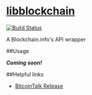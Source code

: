 [libblockchain](http://deavmi.github.io/libblockchain)
=============

[![Build Status](https://travis-ci.org/deavmi/libblockchain.svg?branch=master)](https://travis-ci.org/deavmi/libblockchain)

A Blockchain.info's API wrapper

##Usage

_**Coming soon!**_

##Helpful links

* [BitcoinTalk Release](https://bitcointalk.org/index.php?topic=869171.new#new)
